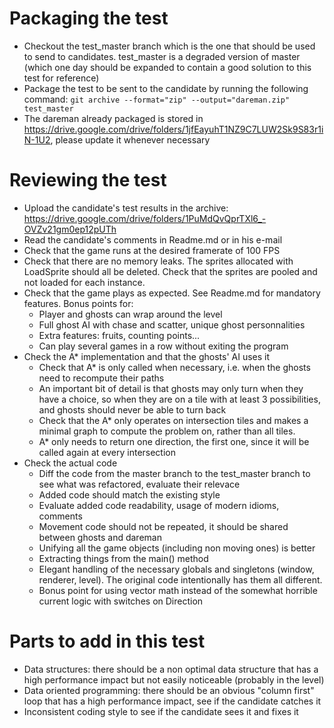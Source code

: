 # Packaging the test

- Checkout the test_master branch which is the one that should be used to send to candidates. test_master is a degraded version of master (which one day should be expanded to contain a good solution to this test for reference)
- Package the test to be sent to the candidate by running the following command: `git archive --format="zip" --output="dareman.zip" test_master`
- The dareman already packaged is stored in https://drive.google.com/drive/folders/1jfEayuhT1NZ9C7LUW2Sk9S83r1iN-1U2, please update it whenever necessary

# Reviewing the test

- Upload the candidate's test results in the archive: https://drive.google.com/drive/folders/1PuMdQvQprTXl6_-OVZv21gm0ep12pUTh
- Read the candidate's comments in Readme.md or in his e-mail
- Check that the game runs at the desired framerate of 100 FPS
- Check that there are no memory leaks. The sprites allocated with LoadSprite should all be deleted. Check that the sprites are pooled and not loaded for each instance.
- Check that the game plays as expected. See Readme.md for mandatory features. Bonus points for:
	- Player and ghosts can wrap around the level
	- Full ghost AI with chase and scatter, unique ghost personnalities
	- Extra features: fruits, counting points...
	- Can play several games in a row without exiting the program
- Check the A* implementation and that the ghosts' AI uses it
	- Check that A* is only called when necessary, i.e. when the ghosts need to recompute their paths
	- An important bit of detail is that ghosts may only turn when they have a choice, so when they are on a tile with at least 3 possibilities, and ghosts should never be able to turn back
	- Check that the A* only operates on intersection tiles and makes a minimal graph to compute the problem on, rather than all tiles.
	- A* only needs to return one direction, the first one, since it will be called again at every intersection
- Check the actual code
	- Diff the code from the master branch to the test_master branch to see what was refactored, evaluate their relevace
	- Added code should match the existing style
	- Evaluate added code readability, usage of modern idioms, comments
	- Movement code should not be repeated, it should be shared between ghosts and dareman
	- Unifying all the game objects (including non moving ones) is better
	- Extracting things from the main() method
	- Elegant handling of the necessary globals and singletons (window, renderer, level). The original code intentionally has them all different.
	- Bonus point for using vector math instead of the somewhat horrible current logic with switches on Direction

# Parts to add in this test

- Data structures: there should be a non optimal data structure that has a high performance impact but not easily noticeable (probably in the level)
- Data oriented programming: there should be an obvious "column first" loop that has a high performance impact, see if the candidate catches it
- Inconsistent coding style to see if the candidate sees it and fixes it